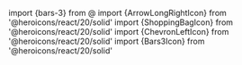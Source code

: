 import {bars-3} from @
<ArrowLongRightIcon />
import {ArrowLongRightIcon} from '@heroicons/react/20/solid'
import {ShoppingBagIcon} from '@heroicons/react/20/solid'
import {ChevronLeftIcon} from '@heroicons/react/20/solid'
import {Bars3Icon} from '@heroicons/react/20/solid'
